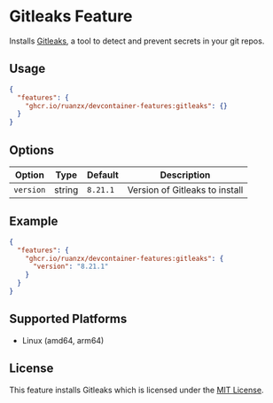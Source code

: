 # Gitleaks Feature

Installs [Gitleaks](https://github.com/gitleaks/gitleaks), a tool to detect and prevent secrets in your git repos.

## Usage

```json
{
  "features": {
    "ghcr.io/ruanzx/devcontainer-features:gitleaks": {}
  }
}
```

## Options

| Option | Type | Default | Description |
|--------|------|---------|-------------|
| `version` | string | `8.21.1` | Version of Gitleaks to install |

## Example

```json
{
  "features": {
    "ghcr.io/ruanzx/devcontainer-features:gitleaks": {
      "version": "8.21.1"
    }
  }
}
```

## Supported Platforms

- Linux (amd64, arm64)

## License

This feature installs Gitleaks which is licensed under the [MIT License](https://github.com/gitleaks/gitleaks/blob/master/LICENSE).
